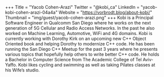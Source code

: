 +++
Title = "Yacob Cohen-Arazi"
Twitter = "@kobi_ca"
LinkedIn = "yacob-kobi-cohen-arazi-04a4a"
Website = "https://vorbrodt.blog/about-kobi/"
Thumbnail = "img/guest/yacob-cohen-arazi.png"
+++
Kobi is a Principal Software Engineer in Qualcomm San Diego where he works on the next generation of 5G Cellular and Radio Access Networks.
In the past he also worked on Machine Learning, Automotive, WiFi and 4G domains.
Kobi is currently working with Dorothy Kirk on an upcoming new C++ Object Oriented book and helping Dorothy to modernize C++ code.
He has been running the San Diego C++ Meetup for the past 3 years where he presents various topics that hopefully help others to write better C++ code.
He holds a Bachelor in Computer Science from The Academic College of Tel Aviv-Yaffo.
Kobi likes cycling and swimming as well as taking Pilates classes at his Wife’s studio.
